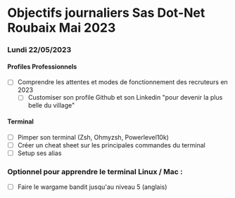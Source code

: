 # Objectifs journaliers Sas Dot-Net Roubaix Mai 2023

### Lundi 22/05/2023

#### Profiles Professionnels

- [ ] Comprendre les attentes et modes de fonctionnement des recruteurs en 2023
  - [ ] Customiser son profile Github et son Linkedin "pour devenir la plus belle du village"

#### Terminal

- [ ] Pimper son terminal (Zsh, Ohmyzsh, Powerlevel10k)
- [ ] Créer un cheat sheet sur les principales commandes du terminal
- [ ] Setup ses alias

### Optionnel pour apprendre le terminal Linux / Mac :

- [ ] Faire le wargame bandit jusqu'au niveau 5 (anglais)

